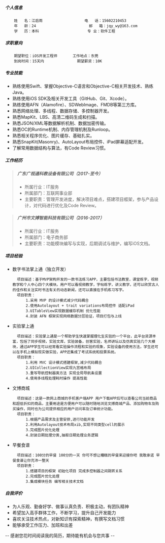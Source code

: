 ##### 个人信息
		姓	名：江启雨			        电	话：15602210453
		年	龄：24						邮	箱：jqy_wy@163.com
		学	历：本科					  专	业：软件工程
            
##### 求职意向
		期望职位：iOS开发工程师 		工作地点：东莞
        到岗时间：15天内				期望薪资：10K
        
##### 专业技能
	
-    熟练使用Swift、掌握Objective-C语言和Objective-C相关开发技术、熟练Java。
-    熟练使用iOS SDK及相关开发工具（GitHub、Git、Xcode）。
-    熟练使用AFN（Alamofire）、SDWebImage、FMDB等第三方库。
-    熟悉网络处理、多线程、数据存储、多控制器开发。
-    熟悉MapKit、LBS、高清二维码生成和扫描。
-    熟悉JSON/XML等数据解析机制、数据加密传输。
-    熟悉OC的Runtime机制、内存管理机制及Runloop。
-    熟悉相关程序优化、图片缓存、基础扎实。
-    熟悉SnapKit(Masonry)、AutoLayout布局控件、iPad屏幕适配开发。
-    了解常用数据结构与算法，有Code Review习惯。

##### 工作经历

> ##### 广东广视通科教设备有限公司（2017-至今）
> - 所属行业：IT服务
> - 所属部门：互联网事业部
> - 主要职责：管理开发进度，解决项目难点，搭建项目框架，参与产品设计，对代码进行优化及Code Review。
    
> ##### 广州市文搏智能科技有限公司（2016-2017）
> - 所属行业：IT服务
> - 所属部门：电子商务部
> - 主要职责：功能模块编写与实现，后期调试与维护，编写iOS文档。

##### 项目经验

- 数字书法掌上通（独立开发）

		项目描述：基于MVP架构开发的一款书法练习APP，主要包括书法教室，课堂练字，视频教学和个人中心四个大模块。用户可以看视频教学，字帖练字，讲义教学，还可以欣赏古人的佳作和关注实时书法有关的动态新闻，还可以直接在手机练习写字。
    	项目职责：
            1.采用 MVP 的设计模式减少代码耦合
            2.使用Autolayout + trait variations布局控件 适配iPad
            3.UITableView实现数据缓存机制 优化性能
            4.封装 AFN 框架实现网络数据分层验证，项目打包与上线
- 实验掌上通

		项目描述：实验掌上通是一个帮助学生快速掌握理化生实验的一个平台，此平台资源丰富，包括了同步视频，实验文库，实验装备，创客实验，名师讲坛以及仿真实验几个大模块，通过APP学生可以经常看实验操作流程和实验的现象，实验设备的使用方法，学生还可以在手机上模拟现实做实验，APP还集成了考试系统和投票系统。
		项目职责：
            1.利用 MVC 设计模式搭建框架,减少代码耦合
            2.UICollectionView实现九宫格布局
            3.重写导航控制器类方法 实现全局导航条设置
            4.使用多线程处理耗时操作 提高性能
- 文博商城

        项目描述：这是一款网上商城的手机客户端APP 用户下载APP后可以查看公司当前商品和超低折扣的商品，主要用途是方便用户可以随时随地浏览文搏商城产品、添加购物车及购买操作，同时也为公司提供相应的用户访问率及订单统计功能。
        项目职责：
            1.根据产品需求及主管安排,进行功能开发
            2.利用Autolayout技术布局xib,实现不同类型cell的展示
            3.完成图片优化处理
            4.封装日期处理分类,抽取日期处理业务逻辑

- 早餐食谱

        项目描述：100分的早餐 100分的一天 你可不想让糟糕的早餐来迎接你吧 我敢承诺 早餐食谱让你充沛一整天
        项目职责：
            1.搭建项目的框架 初始化项目 完成多控制器之间跳转关系
            2.完成图片优化处理
            3.集成模块任务 编写相关技术文档
        
##### 自我评价

- 为人乐观、勤奋好学、做事认真负责、积极主动，有团队精神
- 希望加入高手群体工作，不断学习，提升自己开发能力
- 喜欢关注技术热点，对新知识有探索精神，有撰写文档习惯
- 能够承受工作压力、加班和出差

-- 感谢您花时间阅读我的简历，期待能有机会与您共事 --
